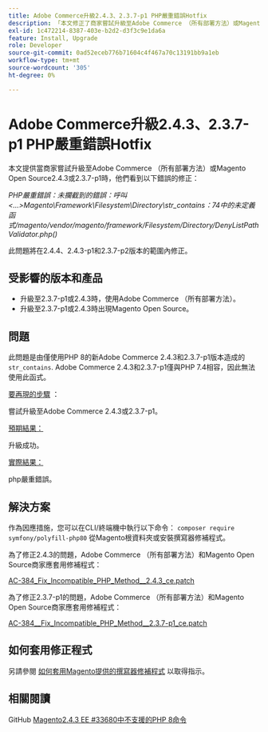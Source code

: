 ```yaml
---
title: Adobe Commerce升級2.4.3、2.3.7-p1 PHP嚴重錯誤Hotfix
description: 「本文修正了商家嘗試升級至Adobe Commerce （所有部署方法）或Magento Open Source2.4.3或2.3.7-p1時看到以下錯誤的問題：」
exl-id: 1c472214-8387-403e-b2d2-d3f3c9e1da6a
feature: Install, Upgrade
role: Developer
source-git-commit: 0ad52eceb776b71604c4f467a70c13191bb9a1eb
workflow-type: tm+mt
source-wordcount: '305'
ht-degree: 0%

---
```


# Adobe Commerce升級2.4.3、2.3.7-p1 PHP嚴重錯誤Hotfix

本文提供當商家嘗試升級至Adobe Commerce （所有部署方法）或Magento Open Source2.4.3或2.3.7-p1時，他們看到以下錯誤的修正：

*PHP嚴重錯誤：未攔截到的錯誤：呼叫&lt;...>Magento\Framework\Filesystem\Directory\str_contains：74中的未定義函式/magento/vendor/magento/framework/Filesystem/Directory/DenyListPathValidator.php()*

此問題將在2.4.4、2.4.3-p1和2.3.7-p2版本的範圍內修正。

## 受影響的版本和產品

* 升級至2.3.7-p1或2.4.3時，使用Adobe Commerce （所有部署方法）。
* 升級至2.3.7-p1或2.4.3時出現Magento Open Source。

## 問題

此問題是由僅使用PHP 8的新Adobe Commerce 2.4.3和2.3.7-p1版本造成的 `str_contains`. Adobe Commerce 2.4.3和2.3.7-p1僅與PHP 7.4相容，因此無法使用此函式。

<u>要再現的步驟</u> ：

嘗試升級至Adobe Commerce 2.4.3或2.3.7-p1。

<u>預期結果：</u>

升級成功。

<u>實際結果：</u>

php嚴重錯誤。

## 解決方案

作為因應措施，您可以在CLI/終端機中執行以下命令： `composer require symfony/polyfill-php80` 從Magento根資料夾或安裝撰寫器修補程式。

為了修正2.4.3的問題，Adobe Commerce （所有部署方法）和Magento Open Source商家應套用修補程式：

[AC-384_Fix_Incompatible_PHP_Method__2.4.3_ce.patch](assets/AC-384__Fix_Incompatible_PHP_Method__2.4.3_ce.patch.zip)

為了修正2.3.7-p1的問題，Adobe Commerce （所有部署方法）和Magento Open Source商家應套用修補程式：

[AC-384__Fix_Incompatible_PHP_Method__2.3.7-p1_ce.patch](assets/AC-384__Fix_Incompatible_PHP_Method__2.3.7-p1_ce.patch.zip)

## 如何套用修正程式

另請參閱 [如何套用Magento提供的撰寫器修補程式](/help/how-to/general/how-to-apply-a-composer-patch-provided-by-magento.md) 以取得指示。

## 相關閱讀

GitHub [Magento2.4.3 EE #33680中不支援的PHP 8命令](https://github.com/magento/magento2/issues/33680)
